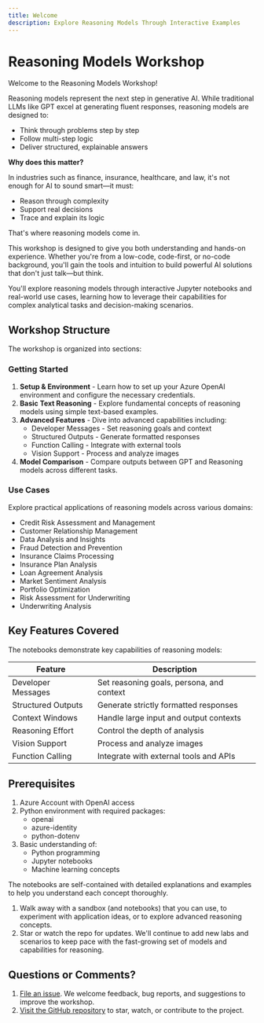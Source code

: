 ```yaml
---
title: Welcome
description: Explore Reasoning Models Through Interactive Examples
---
```


# Reasoning Models Workshop

Welcome to the Reasoning Models Workshop!

Reasoning models represent the next step in generative AI. While traditional LLMs like GPT excel at generating fluent responses, reasoning models are designed to:

- Think through problems step by step
- Follow multi-step logic
- Deliver structured, explainable answers

**Why does this matter?**

In industries such as finance, insurance, healthcare, and law, it's not enough for AI to sound smart—it must:

- Reason through complexity
- Support real decisions
- Trace and explain its logic

That's where reasoning models come in.

This workshop is designed to give you both understanding and hands-on experience. Whether you're from a low-code, code-first, or no-code background, you'll gain the tools and intuition to build powerful AI solutions that don't just talk—but think.

You'll explore reasoning models through interactive Jupyter notebooks and real-world use cases, learning how to leverage their capabilities for complex analytical tasks and decision-making scenarios.

## Workshop Structure

The workshop is organized into sections:

### Getting Started

1. **Setup & Environment** - Learn how to set up your Azure OpenAI environment and configure the necessary credentials.
2. **Basic Text Reasoning** - Explore fundamental concepts of reasoning models using simple text-based examples.
3. **Advanced Features** - Dive into advanced capabilities including:
    * Developer Messages - Set reasoning goals and context
    * Structured Outputs - Generate formatted responses
    * Function Calling - Integrate with external tools
    * Vision Support - Process and analyze images
4. **Model Comparison** - Compare outputs between GPT and Reasoning models across different tasks.

### Use Cases

Explore practical applications of reasoning models across various domains:

- Credit Risk Assessment and Management
- Customer Relationship Management
- Data Analysis and Insights
- Fraud Detection and Prevention
- Insurance Claims Processing
- Insurance Plan Analysis
- Loan Agreement Analysis
- Market Sentiment Analysis
- Portfolio Optimization
- Risk Assessment for Underwriting
- Underwriting Analysis

## Key Features Covered

The notebooks demonstrate key capabilities of reasoning models:

| Feature | Description |
|---------|-------------|
| Developer Messages | Set reasoning goals, persona, and context |
| Structured Outputs | Generate strictly formatted responses |
| Context Windows | Handle large input and output contexts |
| Reasoning Effort | Control the depth of analysis |
| Vision Support | Process and analyze images |
| Function Calling | Integrate with external tools and APIs |

## Prerequisites

<ol>
  <li>Azure Account with OpenAI access</li>
  <li>Python environment with required packages:
    <ul>
      <li>openai</li>
      <li>azure-identity</li>
      <li>python-dotenv</li>
    </ul>
  </li>
  <li>Basic understanding of:
    <ul>
      <li>Python programming</li>
      <li>Jupyter notebooks</li>
      <li>Machine learning concepts</li>
    </ul>
  </li>
</ol>

The notebooks are self-contained with detailed explanations and examples to help you understand each concept thoroughly.

1. Walk away with a sandbox (and notebooks) that you can use, to experiment with application ideas, or to explore advanced reasoning concepts.
1. Star or watch the repo for updates. We'll continue to add new labs and scenarios to keep pace with the fast-growing set of models and capabilities for reasoning.


## Questions or Comments?

1. [File an issue](https://github.com/dhangerkapil/reasoning-llms-workshop/issues/new). We welcome feedback, bug reports, and suggestions to improve the workshop.
2. [Visit the GitHub repository](https://github.com/dhangerkapil/reasoning-llms-workshop) to star, watch, or contribute to the project.
